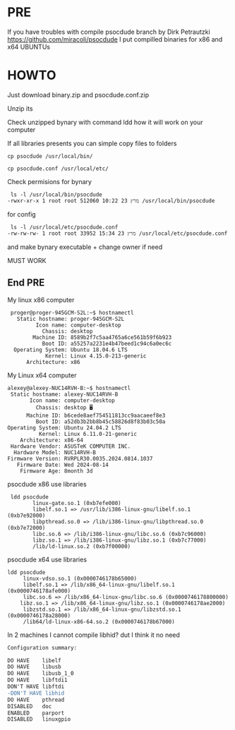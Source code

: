 # PRE

If you have troubles with compile psocdude branch by Dirk Petrautzki  https://github.com/miracoli/psocdude I put compilled binaries for x86 and x64 UBUNTUs

# HOWTO

Just download binary.zip and psocdude.conf.zip

Unzip its

Check  unzipped bynary with command ldd how it will work on your computer

If all libraries presents you can simple copy files to folders
```
cp psocdude /usr/local/bin/
```
```
cp psocdude.conf /usr/local/etc/
```
Check permisions for bynary 
```
 ls -l /usr/local/bin/psocdude
-rwxr-xr-x 1 root root 512060 מרץ 23 10:22 /usr/local/bin/psocdude
```
for config
```
 ls -l /usr/local/etc/psocdude.conf
-rw-rw-rw- 1 root root 33952 מרץ 23 15:34 /usr/local/etc/psocdude.conf
```

and make bynary executable + change owner if need

MUST WORK
 ## End PRE

My linux x86 computer 
```
 proger@proger-945GCM-S2L:~$ hostnamectl
   Static hostname: proger-945GCM-S2L
         Icon name: computer-desktop
           Chassis: desktop
        Machine ID: 8589b2f7c5aa4765a6ce561b59f6b923
           Boot ID: a55257a2231e4b47beed1c94c6a0ec6c
  Operating System: Ubuntu 18.04.6 LTS
            Kernel: Linux 4.15.0-213-generic
      Architecture: x86

```
My Linux x64 computer
```
alexey@alexey-NUC14RVH-B:~$ hostnamectl
 Static hostname: alexey-NUC14RVH-B
       Icon name: computer-desktop
         Chassis: desktop 🖥️
      Machine ID: b6cede8aef754511813cc9aacaeef8e3
         Boot ID: a52db3b2bb8b45c58826d8f83b03c50a
Operating System: Ubuntu 24.04.2 LTS              
          Kernel: Linux 6.11.0-21-generic
    Architecture: x86-64
 Hardware Vendor: ASUSTeK COMPUTER INC.
  Hardware Model: NUC14RVH-B
Firmware Version: RVRPLR30.0035.2024.0814.1037
   Firmware Date: Wed 2024-08-14
    Firmware Age: 8month 3d
```

psocdude x86 use libraries 	  
```	  
 ldd psocdude
        linux-gate.so.1 (0xb7efe000)
        libelf.so.1 => /usr/lib/i386-linux-gnu/libelf.so.1 (0xb7e92000)
        libpthread.so.0 => /lib/i386-linux-gnu/libpthread.so.0 (0xb7e72000)
        libc.so.6 => /lib/i386-linux-gnu/libc.so.6 (0xb7c96000)
        libz.so.1 => /lib/i386-linux-gnu/libz.so.1 (0xb7c77000)
        /lib/ld-linux.so.2 (0xb7f00000)
```
psocdude x64 use libraries
```
ldd psocdude
	 linux-vdso.so.1 (0x0000746178b65000)
	 libelf.so.1 => /lib/x86_64-linux-gnu/libelf.so.1 (0x0000746178afe000)
	 libc.so.6 => /lib/x86_64-linux-gnu/libc.so.6 (0x0000746178800000)
 	libz.so.1 => /lib/x86_64-linux-gnu/libz.so.1 (0x0000746178ae2000)
	 libzstd.so.1 => /lib/x86_64-linux-gnu/libzstd.so.1 (0x0000746178a28000)
	 /lib64/ld-linux-x86-64.so.2 (0x0000746178b67000)

```

In 2 machines I cannot compile libhid? dut I think it no need
```diff
Configuration summary:

DO HAVE    libelf
DO HAVE    libusb
DO HAVE    libusb_1_0
DO HAVE    libftdi1
DON'T HAVE libftdi
-DON'T HAVE libhid
DO HAVE    pthread
DISABLED   doc
ENABLED    parport
DISABLED   linuxgpio

```

